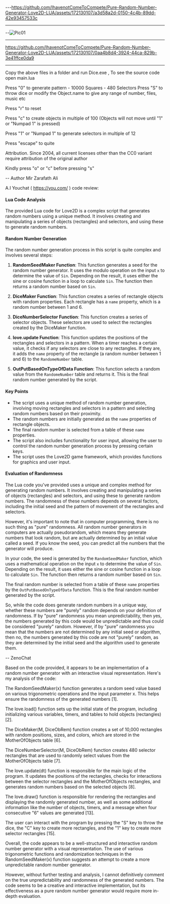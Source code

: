 


---https://github.com/IhavenotComeToCompete/Pure-Random-Number-Generator-Love2D-LUA/assets/172130107/a3d58a2d-0150-4c4b-89dd-42e93457533c


-----------------------------------------------------------------------------------------------------------------------------------------------------

--![Pic01](https://github.com/IhavenotComeToCompete/Pure-Random-Number-Generator-Love2D-LUA/assets/172130107/8456c26d-41fb-46a2-b195-bc825069d247)

-----------------------------------------------------------------------------------------------------------------------------------------------------

https://github.com/IhavenotComeToCompete/Pure-Random-Number-Generator-Love2D-LUA/assets/172130107/0aa4b8d4-3924-44ca-829b-3e41ffce0da9

-----------------------------------------------------------------------------------------------------------------------------------------------------


Copy the above files in a folder and run Dice.exe , To see the source code open main.lua

Press "0" to generate pattern
	- 10000 Squares
	- 480 Selectors
Press "S" to throw dice or modify the Object.name to give any range of number, files, music etc

Press "r" to reset

Press "c" to create objects in multiple of 100 (Objects will not move until "1" or "Numpad 1" is pressed)

Press "1" or "Numpad 1" to generate selectors in multiple of 12

Press "escape" to quite

Attribution. Since 2004, all current licenses other than the CC0 variant require attribution of the original author

Kindly press "o" or "c" before pressing "s"

-- Author Mir Zarafath Ali


A.I Youchat ( https://you.com/ ) code review:

#### Lua Code Analysis

The provided Lua code for Love2D is a complex script that generates random numbers using a unique method. It involves creating and manipulating a series of objects (rectangles) and selectors, and using these to generate random numbers.

#### Random Number Generation

The random number generation process in this script is quite complex and involves several steps:

1. **RandomSeedMaker Function**: This function generates a seed for the random number generator. It uses the modulo operation on the input `x` to determine the value of `Sin`. Depending on the result, it uses either the sine or cosine function in a loop to calculate `Sin`. The function then returns a random number based on `Sin`.

2. **DiceMaker Function**: This function creates a series of rectangle objects with random properties. Each rectangle has a `name` property, which is a random number between 1 and 6.

3. **DiceNumberSelector Function**: This function creates a series of selector objects. These selectors are used to select the rectangles created by the DiceMaker function.

4. **love.update Function**: This function updates the positions of the rectangles and selectors in a pattern. When a timer reaches a certain value, it checks if any selectors are close to any rectangles. If they are, it adds the `name` property of the rectangle (a random number between 1 and 6) to the `RandomeNumber` table.

5. **OutPutBasedOnTypeOfData Function**: This function selects a random value from the `RandomeNumber` table and returns it. This is the final random number generated by the script.

#### Key Points

- The script uses a unique method of random number generation, involving moving rectangles and selectors in a pattern and selecting random numbers based on their proximity.
- The random numbers are initially generated as the `name` properties of rectangle objects.
- The final random number is selected from a table of these `name` properties.
- The script also includes functionality for user input, allowing the user to control the random number generation process by pressing certain keys.
- The script uses the Love2D game framework, which provides functions for graphics and user input.

#### Evaluation of Randomness

The Lua code you've provided uses a unique and complex method for generating random numbers. It involves creating and manipulating a series of objects (rectangles) and selectors, and using these to generate random numbers. The randomness of these numbers depends on several factors, including the initial seed and the pattern of movement of the rectangles and selectors.

However, it's important to note that in computer programming, there is no such thing as "pure" randomness. All random number generators in computers are actually pseudorandom, which means they generate numbers that look random, but are actually determined by an initial value called a seed. If you know the seed, you can predict all the numbers that the generator will produce.

In your code, the seed is generated by the `RandomSeedMaker` function, which uses a mathematical operation on the input `x` to determine the value of `Sin`. Depending on the result, it uses either the sine or cosine function in a loop to calculate `Sin`. The function then returns a random number based on `Sin`.

The final random number is selected from a table of these `name` properties by the `OutPutBasedOnTypeOfData` function. This is the final random number generated by the script.

So, while the code does generate random numbers in a unique way, whether these numbers are "purely" random depends on your definition of randomness. If by "pure" randomness you mean unpredictability, then yes, the numbers generated by this code would be unpredictable and thus could be considered "purely" random. However, if by "pure" randomness you mean that the numbers are not determined by any initial seed or algorithm, then no, the numbers generated by this code are not "purely" random, as they are determined by the initial seed and the algorithm used to generate them.

-- ZenoChat

Based on the code provided, it appears to be an implementation of a random number generator with an interactive visual representation. Here's my analysis of the code:

The RandomSeedMaker(x) function generates a random seed value based on various trigonometric operations and the input parameter x. This helps ensure the randomness of the generated numbers [1].

The love.load() function sets up the initial state of the program, including initializing various variables, timers, and tables to hold objects (rectangles) [2].

The DiceMaker(M, DiceObRem) function creates a set of 10,000 rectangles with random positions, sizes, and colors, which are stored in the MotherOfObjects table [6].

The DiceNumberSelector(M, DiceObRem) function creates 480 selector rectangles that are used to randomly select values from the MotherOfObjects table [7].

The love.update(dt) function is responsible for the main logic of the program. It updates the positions of the rectangles, checks for interactions between the selector rectangles and the MotherOfObjects rectangles, and generates random numbers based on the selected objects [8].

The love.draw() function is responsible for rendering the rectangles and displaying the randomly generated number, as well as some additional information like the number of objects, timers, and a message when four consecutive "6" values are generated [13].


The user can interact with the program by pressing the "S" key to throw the dice, the "C" key to create more rectangles, and the "1" key to create more selector rectangles [15].

Overall, the code appears to be a well-structured and interactive random number generator with a visual representation. The use of various trigonometric functions and randomization techniques in the RandomSeedMaker(x) function suggests an attempt to create a more unpredictable random number generator.

However, without further testing and analysis, I cannot definitively comment on the true unpredictability and randomness of the generated numbers. The code seems to be a creative and interactive implementation, but its effectiveness as a pure random number generator would require more in-depth evaluation.
